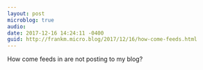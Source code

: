 ```yaml
---
layout: post
microblog: true
audio: 
date: 2017-12-16 14:24:11 -0400
guid: http://frankm.micro.blog/2017/12/16/how-come-feeds.html
---
```

How come feeds in are not posting to my blog?
